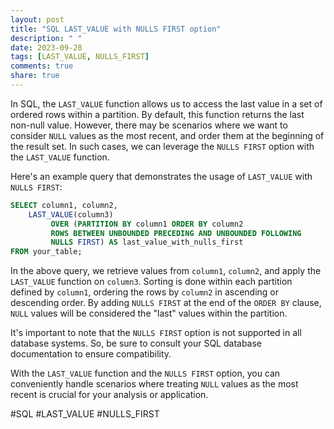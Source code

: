```yaml
---
layout: post
title: "SQL LAST_VALUE with NULLS FIRST option"
description: " "
date: 2023-09-28
tags: [LAST_VALUE, NULLS_FIRST]
comments: true
share: true
---
```


In SQL, the `LAST_VALUE` function allows us to access the last value in a set of ordered rows within a partition. By default, this function returns the last non-null value. However, there may be scenarios where we want to consider `NULL` values as the most recent, and order them at the beginning of the result set. In such cases, we can leverage the `NULLS FIRST` option with the `LAST_VALUE` function.

Here's an example query that demonstrates the usage of `LAST_VALUE` with `NULLS FIRST`:

```sql
SELECT column1, column2,
    LAST_VALUE(column3) 
         OVER (PARTITION BY column1 ORDER BY column2 
         ROWS BETWEEN UNBOUNDED PRECEDING AND UNBOUNDED FOLLOWING
         NULLS FIRST) AS last_value_with_nulls_first
FROM your_table;
```

In the above query, we retrieve values from `column1`, `column2`, and apply the `LAST_VALUE` function on `column3`. Sorting is done within each partition defined by `column1`, ordering the rows by `column2` in ascending or descending order. By adding `NULLS FIRST` at the end of the `ORDER BY` clause, `NULL` values will be considered the "last" values within the partition.

It's important to note that the `NULLS FIRST` option is not supported in all database systems. So, be sure to consult your SQL database documentation to ensure compatibility.

With the `LAST_VALUE` function and the `NULLS FIRST` option, you can conveniently handle scenarios where treating `NULL` values as the most recent is crucial for your analysis or application.

#SQL #LAST_VALUE #NULLS_FIRST